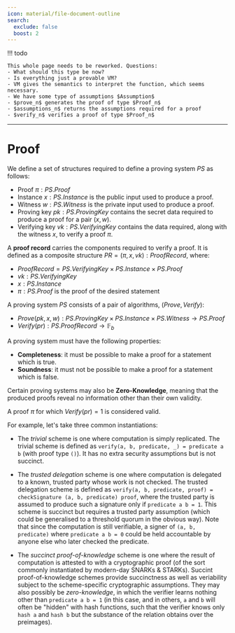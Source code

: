```yaml
---
icon: material/file-document-outline
search:
  exclude: false
  boost: 2
---
```


!!! todo

    This whole page needs to be reworked. Questions:
    - What should this type be now?
    - Is everything just a provable VM?
    - VM gives the semantics to interpret the function, which seems necessary.
    - We have some type of assumptions $Assumption$
    - $prove_n$ generates the proof of type $Proof_n$
    - $assumptions_n$ returns the assumptions required for a proof
    - $verify_n$ verifies a proof of type $Proof_n$

---

# Proof

We define a set of structures required to define a proving system $PS$ as follows:

- Proof $\pi: PS.Proof$
- Instance $x: PS.Instance$ is the public input used to produce a proof.
- Witness $w: PS.Witness$ is the private input used to produce a proof.
- Proving key $pk: PS.ProvingKey$ contains the secret data required to produce a proof for a pair $(x, w)$.
- Verifying key $vk: PS.VerifyingKey$ contains the data required, along with the witness $x$, to verify a proof $\pi$.

A **proof record** carries the components required to verify a proof. It is defined as a composite structure $PR = (\pi, x, vk): ProofRecord$, where:

- $ProofRecord = PS.VerifyingKey \times PS.Instance \times PS.Proof$
- $vk: PS.VerifyingKey$
- $x: PS.Instance$
- $\pi: PS.Proof$ is the proof of the desired statement

A proving system $PS$ consists of a pair of algorithms, $(Prove, Verify)$:

- $Prove(pk, x, w): PS.ProvingKey \times PS.Instance \times PS.Witness \rightarrow PS.Proof$
- $Verify(pr): PS.ProofRecord \rightarrow \mathbb{F}_b$

A proving system must have the following properties:

- **Completeness**: it must be possible to make a proof for a statement which is true.
- **Soundness**: it must not be possible to make a proof for a statement which is false.

Certain proving systems may also be **Zero-Knowledge**, meaning that the produced proofs reveal no information other than their own validity.

A proof $\pi$ for which $Verify(pr) = 1$ is considered valid.

For example, let's take three common instantiations:

- The _trivial_ scheme is one where computation is simply replicated. The
  trivial scheme is defined as `verify(a, b, predicate, _) = predicate a b`
  (with proof type `()`). It has no extra security assumptions but is not
  succinct.

- The _trusted delegation_ scheme is one where computation is delegated to a
  known, trusted party whose work is not checked. The trusted delegation scheme
  is defined as `verify(a, b, predicate, proof) = checkSignature (a, b,
  predicate) proof`, where the trusted party is assumed to produce such a
  signature only if `predicate a b = 1`. This scheme is succinct but requires a
  trusted party assumption (which could be generalised to a threshold quorum in
  the obvious way). Note that since the computation is still verifiable, a
  signer of `(a, b, predicate)` where `predicate a b = 0` could be held
  accountable by anyone else who later checked the predicate.

- The _succinct proof-of-knowledge_ scheme is one where the result of computation is attested to with a cryptographic proof (of the sort commonly instantiated by modern-day SNARKs & STARKs). Succint proof-of-knowledge schemes provide succinctness as well as veriability subject to the scheme-specific cryptographic assumptions. They may also possibly be _zero-knowledge_, in which the verifier learns nothing other than `predicate a b = 1` (in this case, and in others, `a` and `b` will often be "hidden" with hash functions, such that the verifier knows only `hash a` and `hash b` but the substance of the relation obtains over the preimages).